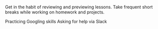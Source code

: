 
Get in the habit of reviewing and previewing lessons.
Take frequent short breaks while working on homework and projects.

Practicing Googling skills
Asking for help via Slack
